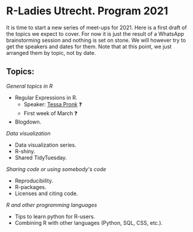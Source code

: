 # R-Ladies Utrecht. Program 2021

It is time to start a new series of meet-ups for 2021. Here is a first draft of the topics we expect to cover. For now it is just the result of a WhatsApp brainstorming session and nothing is set on stone. We will however try to get the speakers and dates for them. Note that at this point, we just arranged them by topic, not by date.  

## Topics:

*General topics in R*  

- Regular Expressions in R.  
    + Speaker: [Tessa Pronk](https://www.kwrwater.nl/experts-expertises/experts/tessa-pronk/) :question:
    + First week of March :question:
- Blogdown. 

*Data visualization*  

- Data visualization series. 
- R-shiny.  
- Shared TidyTuesday.  

*Sharing code or using somebody's code*  

- Reproducibility.  
- R-packages.  
- Licenses and citing code.  

*R and other programming languages*  

- Tips to learn python for R-users.  
- Combining R with other languages (Python, SQL, CSS, etc.).  
